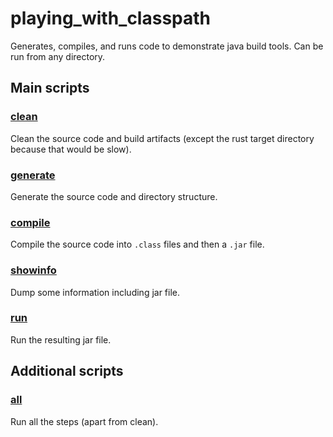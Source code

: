 # playing_with_classpath

Generates, compiles, and runs code to demonstrate java build tools.
Can be run from any directory.

## Main scripts
### [clean](./clean)
Clean the source code and build artifacts (except the rust target directory because that would be slow).

### [generate](./generate)
Generate the source code and directory structure.

### [compile](./compile)
Compile the source code into `.class` files and then a `.jar` file.

### [showinfo](./showinfo)
Dump some information including jar file.

### [run](./run)
Run the resulting jar file.

## Additional scripts
### [all](./all)
Run all the steps (apart from clean).
